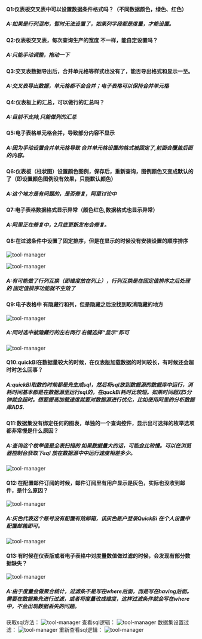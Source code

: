 #### Q1:仪表板交叉表中可以设置数据条件格式吗？（不同数据颜色，绿色、红色）

##### A:如果是行列混布，暂时无法设置了，如果列字段都是度量，才能设置。

#### Q2:仪表板交叉表，每次查询生产的宽度 不一样，能自定设置吗？

##### A:只能手动调整，拖动一下

#### Q3:交叉表数据导出后，合并单元格等样式也没有了，能否导出格式和显示一至。

##### A:交叉表导出数据，单元格都不会合并；电子表格可以保持合并单元格

#### Q4:仪表板上的汇总，可以做行的汇总吗？

##### A:目前不支持,只能做列的汇总

#### Q5:电子表格单元格合并，导致部分内容不显示

##### A:因为手动设置合并单元格导致  合并单元格设置的格式被固定了,前面会覆盖后面的内容。

#### Q6:仪表板（柱状图）设置颜色图例，保存后，重新查询，图例颜色又变成默认的了（即设置颜色图例没有效果，只能默认颜色）

##### A:这个地方是有问题的，是否修复，阿里讨论中

#### Q7:电子表格数据格式显示异常（颜色红色,数据格式也显示异常）
##### A:阿里正在修复中，2月底更新发布会修复。

#### Q8:在过滤条件中设置了固定排序，但是在显示的时候没有安装设置的顺序排序

![tool-manager](assets/固定排序1.png)

![tool-manager](assets/固定排序2.png)

##### A:有可能做了行列互换（即维度放在列上），行列互换是在固定值排序之后处理的 固定值排序功能就不生效了

#### Q9:电子表格中 有隐藏行和列，但是隐藏之后没找到取消隐藏的地方

![tool-manager](assets/quickBI电子表格隐藏行和列的取消.png)

##### A:同时选中被隐藏行的左右两行 右键选择“显示”即可

![tool-manager](assets/quickBI显示隐藏行.png)

#### Q10:quickBI在数据量较大的时候，在仪表版加载数据的时间较长，有时候还会超时时怎么回事？

##### A:quickBI取数的时候都是先生成sql，然后将sql放到数据源的数据库中运行，消耗时间基本都是在数据源里运行sql的，在quckBi耗时比较短。如果时间超过5分钟就会超时。想要提高加载速度就要对数据源进行优化，比如使用阿里的分析数据库ADS.

#### Q11:数据集没有绑定任何的图表，单独的一个查询控件，显示出可选择的枚举选项都非常慢是什么原因？

##### A:查询这个枚举值是全表扫描的  如果数据量大的话，可能会比较慢。可以在浏览器控制台获取下sql 放在数据源中中运行速度相差多少。

![tool-manager](assets/查看查询空间的sql.png)

#### Q12:在配置邮件订阅的时候，邮件订阅里有用户显示是灰色，实际也没收到邮件，是什么原因？

![tool-manager](assets/QucikBi邮件订阅用户灰色.png)

##### A:灰色代表这个账号没有配置有效邮箱，该灰色账户登录QuickBi 在个人设置中配置邮箱即可。

![tool-manager](assets/quickbi账号配置可用邮箱.png)
#### Q13:有时候在仪表版或者电子表格中对度量数值做过滤的时候，会发现有部分数据缺失？

![tool-manager](assets/过滤数据缺失1.png)

##### A:由于度量会做聚合统计，过滤条不是写在where后面，而是写在having后面。需要在数据集先进行过滤，或者将度量改成维度，这样过滤条件就会写在where中，不会出现数据丢失的问题。
获取sql方法：
![tool-manager](assets/过滤数据缺失2.png)
查看sql逻辑：
![tool-manager](assets/过滤数据缺失4.png)
数据集设置过滤：
![tool-manager](assets/在数据集过滤.png)
重新查看sql逻辑：
![tool-manager](assets/过滤之后就没有having了.png)





